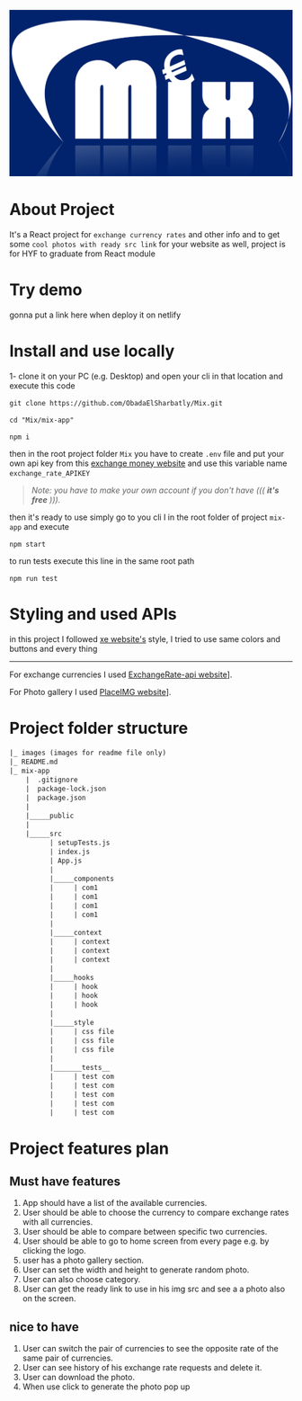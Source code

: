![This is an image](./images/mix_logo.jpg)

# About Project

It's a React project for `exchange currency rates` and other info and to get some `cool photos with ready src link` for your website as well, project is for HYF to graduate from React module

# Try demo

gonna put a link here when deploy it on netlify

# Install and use locally

1- clone it on your PC (e.g. Desktop) and open your cli in that location and execute this code

```
git clone https://github.com/ObadaElSharbatly/Mix.git
```

```
cd "Mix/mix-app"
```

```
npm i
```

then in the root project folder `Mix` you have to create `.env` file and put your own api key from this [exchange money website](https://www.exchangerate-api.com/)
and use this variable name `exchange_rate_APIKEY`

> _Note: you have to make your own account if you don't have ((( **it's free** )))._

then it's ready to use
simply go to you cli I in the root folder of project `mix-app` and execute

```
npm start
```

to run tests execute this line in the same root path

```
npm run test
```

# Styling and used APIs

in this project I followed [xe website's](https://www.xe.com/) style, I tried to use same colors and buttons and every thing

---

For exchange currencies I used [ExchangeRate-api website](https://www.exchangerate-api.com/)].

For Photo gallery I used [PlaceIMG website](http://placeimg.com/)].

# Project folder structure

```
|_ images (images for readme file only)
|_ README.md
|_ mix-app
    |  .gitignore
    |  package-lock.json
    |  package.json
    |
    |_____public
    |
    |_____src
          | setupTests.js
          | index.js
          | App.js
          |
          |_____components
          |     | com1
          |     | com1
          |     | com1
          |     | com1
          |
          |_____context
          |     | context
          |     | context
          |     | context
          |
          |_____hooks
          |     | hook
          |     | hook
          |     | hook
          |
          |_____style
          |     | css file
          |     | css file
          |     | css file
          |
          |_______tests__
          |     | test com
          |     | test com
          |     | test com
          |     | test com
          |     | test com
```

# Project features plan

## Must have features

1. App should have a list of the available currencies.
2. User should be able to choose the currency to compare exchange rates with all currencies.
3. User should be able to compare between specific two currencies.
4. User should be able to go to home screen from every page e.g. by clicking the logo.
5. user has a photo gallery section.
6. User can set the width and height to generate random photo.
7. User can also choose category.
8. User can get the ready link to use in his img src and see a a photo also on the screen.

## nice to have

1. User can switch the pair of currencies to see the opposite rate of the same pair of currencies.
2. User can see history of his exchange rate requests and delete it.
3. User can download the photo.
4. When use click to generate the photo pop up
